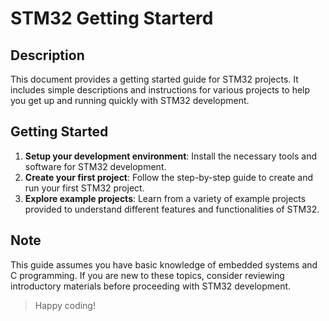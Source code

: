 # STM32 Getting Starterd 

## Description

This document provides a getting started guide for STM32 projects. It includes simple descriptions and instructions for various projects to help you get up and running quickly with STM32 development.



## Getting Started

1. **Setup your development environment**: Install the necessary tools and software for STM32 development.
2. **Create your first project**: Follow the step-by-step guide to create and run your first STM32 project.
3. **Explore example projects**: Learn from a variety of example projects provided to understand different features and functionalities of STM32.

## Note

This guide assumes you have basic knowledge of embedded systems and C programming. If you are new to these topics, consider reviewing introductory materials before proceeding with STM32 development.


> Happy coding!